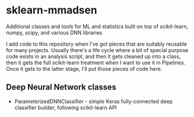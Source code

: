 # sklearn-mmadsen

Additional classes and tools for ML and statistics built on top of scikit-learn, numpy, scipy, and various DNN libraries

I add code to this repository when I've got pieces that are suitably reusable for many projects.  Usually there's a life
cycle where a bit of special purpose code exists in an analysis script, and then it gets cleaned up into a class, then
it gets the full scikit-learn treatment when I want to use it in Pipelines.  Once it gets to the latter stage, I'll put 
those pieces of code here.  

## Deep Neural Network classes

* ParameterizedDNNClassifier - simple Keras fully-connected deep classifier builder, following scikit-learn API



